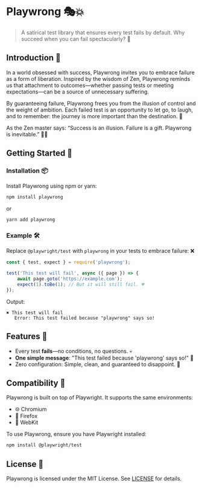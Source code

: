 # Playwrong 🎭💥

> A satirical test library that ensures every test fails by default. Why succeed when you can fail spectacularly? 🤡

## Introduction 🚨

In a world obsessed with success, Playwrong invites you to embrace failure as a form of liberation. Inspired by the wisdom of Zen, Playwrong reminds us that attachment to outcomes—whether passing tests or meeting expectations—can be a source of unnecessary suffering.

By guaranteeing failure, Playwrong frees you from the illusion of control and the weight of ambition. Each failed test is an opportunity to let go, to laugh, and to remember: the journey is more important than the destination. 🌱

As the Zen master says: “Success is an illusion. Failure is a gift. Playwrong is inevitable.” 🧘‍♂️


## Getting Started 🚀

### Installation 📦

Install Playwrong using npm or yarn:

```bash
npm install playwrong
```

or

```bash
yarn add playwrong
```


### Example 🛠️

Replace `@playwright/test` with `playwrong` in your tests to embrace failure: ❌

```typescript
const { test, expect } = require('playwrong');

test('This test will fail', async ({ page }) => {
    await page.goto('https://example.com');
    expect(1).toBe(1); // But it will still fail. 💔
});
```

Output:
```plaintext
✖ This test will fail
   Error: This test failed because "playwrong" says so!
```



## Features 🌟

- Every test **fails**—no conditions, no questions. 💀
- **One simple message**: "This test failed because 'playwrong' says so!" 📝
- Zero configuration: Simple, clean, and guaranteed to disappoint. 🫠


## Compatibility 🔧

Playwrong is built on top of Playwright. It supports the same environments:
- 🌐 Chromium
- 🦊 Firefox
- 🍎 WebKit

To use Playwrong, ensure you have Playwright installed:
```bash
npm install @playwright/test
```

## License 📜

Playwrong is licensed under the MIT License. See [LICENSE](./LICENSE) for details.
